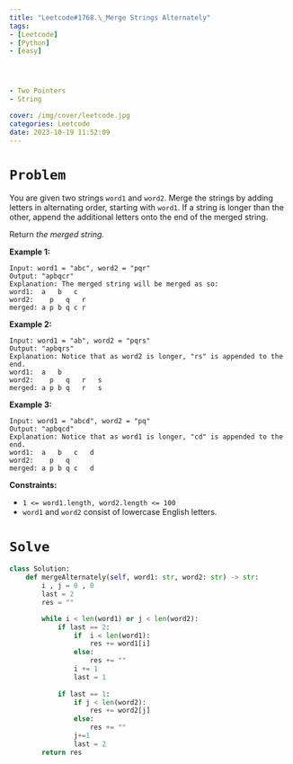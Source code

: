 ```yaml
---
title: "Leetcode#1768.\_Merge Strings Alternately"
tags:
- [Leetcode]
- [Python]
- [easy]




- Two Pointers
- String

cover: /img/cover/leetcode.jpg
categories: Leetcode
date: 2023-10-19 11:52:09
---
```


# `Problem`

You are given two strings `word1` and `word2`. Merge the strings by adding letters in alternating order, starting with `word1`. If a string is longer than the other, append the additional letters onto the end of the merged string.

Return *the merged string.*

**Example 1:**

```
Input: word1 = "abc", word2 = "pqr"
Output: "apbqcr"
Explanation: The merged string will be merged as so:
word1:  a   b   c
word2:    p   q   r
merged: a p b q c r

```

**Example 2:**

```
Input: word1 = "ab", word2 = "pqrs"
Output: "apbqrs"
Explanation: Notice that as word2 is longer, "rs" is appended to the end.
word1:  a   b
word2:    p   q   r   s
merged: a p b q   r   s

```

**Example 3:**

```
Input: word1 = "abcd", word2 = "pq"
Output: "apbqcd"
Explanation: Notice that as word1 is longer, "cd" is appended to the end.
word1:  a   b   c   d
word2:    p   q
merged: a p b q c   d

```

**Constraints:**

- `1 <= word1.length, word2.length <= 100`
- `word1` and `word2` consist of lowercase English letters.

# `Solve`

```python
class Solution:
    def mergeAlternately(self, word1: str, word2: str) -> str:
        i , j = 0 , 0
        last = 2
        res = ""

        while i < len(word1) or j < len(word2):
            if last == 2:
                if  i < len(word1):
                    res += word1[i]
                else:
                    res += ""
                i += 1
                last = 1
            
            if last == 1:
                if j < len(word2):
                    res += word2[j]
                else:
                    res += ""
                j+=1
                last = 2
        return res
```